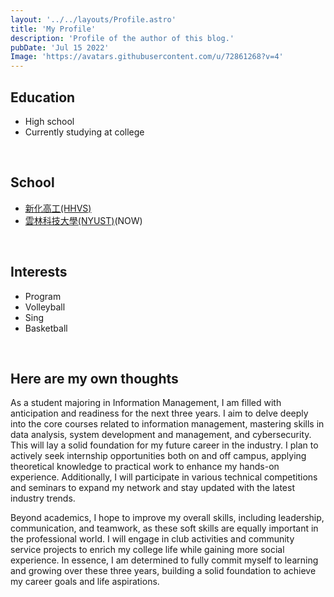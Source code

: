 ```yaml
---
layout: '../../layouts/Profile.astro'
title: 'My Profile'
description: 'Profile of the author of this blog.'
pubDate: 'Jul 15 2022'
Image: 'https://avatars.githubusercontent.com/u/72861268?v=4'
---
```


## Education

- High school
- Currently studying at college

<br>

## School

- [新化高工(HHVS)](https://www.hhvs.tn.edu.tw/)
- [雲林科技大學(NYUST)](https://www.yuntech.edu.tw/)(NOW)

<br>

## Interests

- Program
- Volleyball
- Sing
- Basketball

<br>

## Here are my own thoughts

As a student majoring in Information Management, I am filled with anticipation and readiness for the next three years. I aim to delve deeply into the core courses related to information management, mastering skills in data analysis, system development and management, and cybersecurity. This will lay a solid foundation for my future career in the industry. I plan to actively seek internship opportunities both on and off campus, applying theoretical knowledge to practical work to enhance my hands-on experience. Additionally, I will participate in various technical competitions and seminars to expand my network and stay updated with the latest industry trends.

Beyond academics, I hope to improve my overall skills, including leadership, communication, and teamwork, as these soft skills are equally important in the professional world. I will engage in club activities and community service projects to enrich my college life while gaining more social experience. In essence, I am determined to fully commit myself to learning and growing over these three years, building a solid foundation to achieve my career goals and life aspirations.
